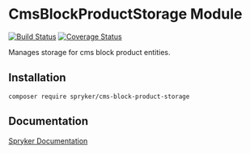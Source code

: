 # CmsBlockProductStorage Module
[![Build Status](https://travis-ci.org/spryker/CmsBlockProductStorage.svg)](https://travis-ci.org/spryker/CmsBlockProductStorage)
[![Coverage Status](https://coveralls.io/repos/github/spryker/CmsBlockProductStorage/badge.svg)](https://coveralls.io/github/spryker/CmsBlockProductStorage)

Manages storage for cms block product entities.

## Installation

```
composer require spryker/cms-block-product-storage
```

## Documentation

[Spryker Documentation](https://academy.spryker.com/developing_with_spryker/module_guide/modules.html)
